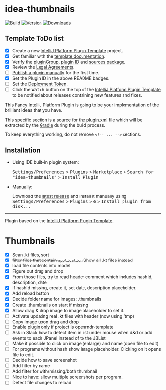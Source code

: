 # idea-thumbnails

![Build](https://github.com/hamoid/idea-thumbnails/workflows/Build/badge.svg)
[![Version](https://img.shields.io/jetbrains/plugin/v/com.hamoid.ideathumbnails.svg)](https://plugins.jetbrains.com/plugin/com.hamoid.ideathumbnails)
[![Downloads](https://img.shields.io/jetbrains/plugin/d/com.hamoid.ideathumbnails.svg)](https://plugins.jetbrains.com/plugin/com.hamoid.ideathumbnails)

## Template ToDo list
- [x] Create a new [IntelliJ Platform Plugin Template][template] project.
- [x] Get familiar with the [template documentation][template].
- [x] Verify the [pluginGroup](/gradle.properties), [plugin ID](/src/main/resources/META-INF/plugin.xml) and [sources package](/src/main/kotlin).
- [x] Review the [Legal Agreements](https://plugins.jetbrains.com/docs/marketplace/legal-agreements.html).
- [ ] [Publish a plugin manually](https://plugins.jetbrains.com/docs/intellij/publishing-plugin.html?from=IJPluginTemplate) for the first time.
- [x] Set the Plugin ID in the above README badges.
- [ ] Set the [Deployment Token](https://plugins.jetbrains.com/docs/marketplace/plugin-upload.html).
- [ ] Click the <kbd>Watch</kbd> button on the top of the [IntelliJ Platform Plugin Template][template] to be notified about releases containing new features and fixes.

<!-- Plugin description -->
This Fancy IntelliJ Platform Plugin is going to be your implementation of the brilliant ideas that you have.

This specific section is a source for the [plugin.xml](/src/main/resources/META-INF/plugin.xml) file which will be extracted by the [Gradle](/build.gradle.kts) during the build process.

To keep everything working, do not remove `<!-- ... -->` sections. 
<!-- Plugin description end -->

## Installation

- Using IDE built-in plugin system:
  
  <kbd>Settings/Preferences</kbd> > <kbd>Plugins</kbd> > <kbd>Marketplace</kbd> > <kbd>Search for "idea-thumbnails"</kbd> >
  <kbd>Install Plugin</kbd>
  
- Manually:

  Download the [latest release](https://github.com/hamoid/idea-thumbnails/releases/latest) and install it manually using
  <kbd>Settings/Preferences</kbd> > <kbd>Plugins</kbd> > <kbd>⚙️</kbd> > <kbd>Install plugin from disk...</kbd>


---
Plugin based on the [IntelliJ Platform Plugin Template][template].

[template]: https://github.com/JetBrains/intellij-platform-plugin-template

# Thumbnails

- [x] Scan .kt files, sort 
- [x] ~~filter files that contain `application`~~ Show all .kt files instead
- [x] load file contents into model
- [x] Figure out drag and drop
- [x] From those files, try to read header comment which includes hashId, description, date
- [x] If hashId missing, create it, set date, description placeholder.
- [x] Add reload button
- [x] Decide folder name for images: .thumbnails
- [x] Create .thumbnails on start if missing
- [x] Allow drag & drop image to image placeholder to set it.
- [ ] Activate updating real .kt files with header (now using /tmp)
- [ ] Copy image upon drag and drop
- [ ] Enable plugin only if project is openrndr-template
- [ ] Ask in Slack how to detect item in list under mouse when d&d
      or add events to each JPanel instead of to the JBList
- [ ] Make it possible to click on image (enlarge) and name (open file to edit)
- [ ] For programs without hash show image placeholder. Clicking on it opens file to edit.
- [ ] Decide how to save screenshot
- [ ] Add filter by name
- [ ] Add filter for with/missing/both thumbnail
- [ ] Nice to have: allow multiple screenshots per program.
- [ ] Detect file changes to reload
